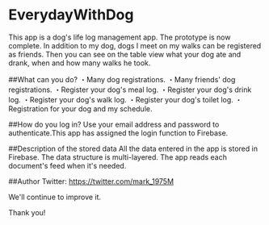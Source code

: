 # EverydayWithDog

This app is a dog's life log management app. The prototype is now complete.  In addition to my dog, dogs I meet on my walks can be registered as friends. Then you can see on the table view what your dog ate and drank, when and how many walks he took.

##What can you do?
・Many dog registrations.
・Many friends' dog registrations.
・Register your dog's meal log.
・Register your dog's drink log.
・Register your dog's walk log.
・Register your dog's toilet log.
・Registration for your dog and my schedule.

##How do you log in?
Use your email address and password to authenticate.This app has assigned the login function to Firebase.

##Description of the stored data
All the data entered in the app is stored in Firebase.
The data structure is multi-layered. The app reads each document's feed when it's needed.

##Author
Twitter: https://twitter.com/mark_1975M

We'll continue to improve it.

Thank you!
